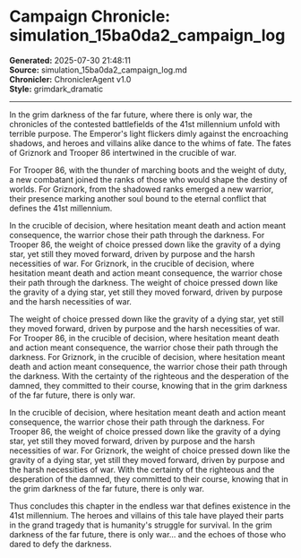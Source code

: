 # Campaign Chronicle: simulation_15ba0da2_campaign_log

**Generated:** 2025-07-30 21:48:11  
**Source:** simulation_15ba0da2_campaign_log.md  
**Chronicler:** ChroniclerAgent v1.0  
**Style:** grimdark_dramatic  

---

In the grim darkness of the far future, where there is only war, the chronicles of the contested battlefields of the 41st millennium unfold with terrible purpose. The Emperor's light flickers dimly against the encroaching shadows, and heroes and villains alike dance to the whims of fate. The fates of Griznork and Trooper 86 intertwined in the crucible of war.

For Trooper 86, with the thunder of marching boots and the weight of duty, a new combatant joined the ranks of those who would shape the destiny of worlds. For Griznork, from the shadowed ranks emerged a new warrior, their presence marking another soul bound to the eternal conflict that defines the 41st millennium. 

In the crucible of decision, where hesitation meant death and action meant consequence, the warrior chose their path through the darkness. For Trooper 86, the weight of choice pressed down like the gravity of a dying star, yet still they moved forward, driven by purpose and the harsh necessities of war. For Griznork, in the crucible of decision, where hesitation meant death and action meant consequence, the warrior chose their path through the darkness. The weight of choice pressed down like the gravity of a dying star, yet still they moved forward, driven by purpose and the harsh necessities of war. 

The weight of choice pressed down like the gravity of a dying star, yet still they moved forward, driven by purpose and the harsh necessities of war. For Trooper 86, in the crucible of decision, where hesitation meant death and action meant consequence, the warrior chose their path through the darkness. For Griznork, in the crucible of decision, where hesitation meant death and action meant consequence, the warrior chose their path through the darkness. With the certainty of the righteous and the desperation of the damned, they committed to their course, knowing that in the grim darkness of the far future, there is only war. 

In the crucible of decision, where hesitation meant death and action meant consequence, the warrior chose their path through the darkness. For Trooper 86, the weight of choice pressed down like the gravity of a dying star, yet still they moved forward, driven by purpose and the harsh necessities of war. For Griznork, the weight of choice pressed down like the gravity of a dying star, yet still they moved forward, driven by purpose and the harsh necessities of war. With the certainty of the righteous and the desperation of the damned, they committed to their course, knowing that in the grim darkness of the far future, there is only war.

Thus concludes this chapter in the endless war that defines existence in the 41st millennium. The heroes and villains of this tale have played their parts in the grand tragedy that is humanity's struggle for survival. In the grim darkness of the far future, there is only war... and the echoes of those who dared to defy the darkness.